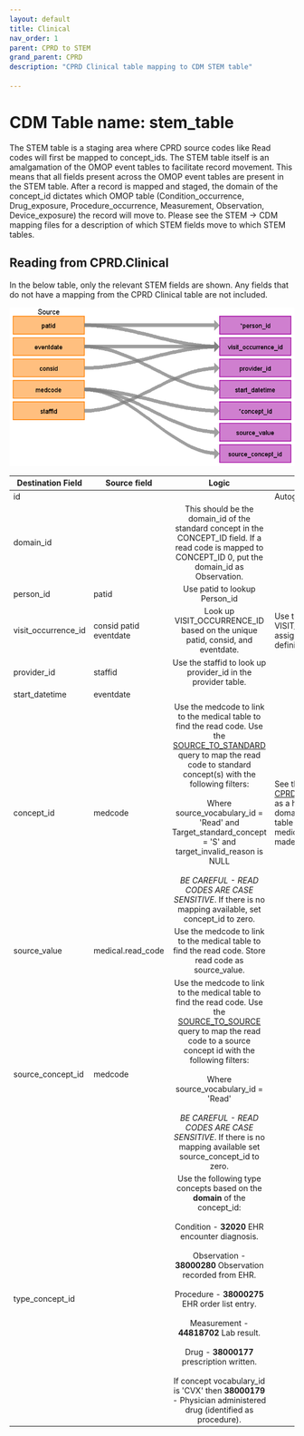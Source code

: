 ```yaml
---
layout: default
title: Clinical
nav_order: 1
parent: CPRD to STEM
grand_parent: CPRD
description: "CPRD Clinical table mapping to CDM STEM table"

---
```


# CDM Table name: stem_table

The STEM table is a staging area where CPRD source codes like Read codes will first be mapped to concept_ids. The STEM table itself is an amalgamation of the OMOP event tables to facilitate record movement. This means that all fields present across the OMOP event tables are present in the STEM table. After a record is mapped and staged, the domain of the concept_id dictates which OMOP table (Condition_occurrence, Drug_exposure, Procedure_occurrence, Measurement, Observation, Device_exposure) the record will move to. Please see the STEM -> CDM mapping files for a description of which STEM fields move to which STEM tables. 

## Reading from CPRD.Clinical

In the below table, only the relevant STEM fields are shown. Any fields that do not have a mapping from the CPRD Clinical table are not included.

![](images/image14.png)

| Destination Field | Source field | Logic | Comment field |
| ---- | ---- | :--------: | ------ |
| id |  |  | Autogenerate |
| domain_id |  | This should be the domain_id of the standard concept in the CONCEPT_ID field. If a read code is mapped to CONCEPT_ID 0, put the domain_id as Observation. |  |
| person_id | patid | Use patid to lookup Person_id  |  |
| visit_occurrence_id | consid  patid  eventdate | Look up VISIT_OCCURRENCE_ID based on the unique patid, consid, and eventdate. | Use the VISIT_OCCURRENCE_ID assigned in the previous visit definition step |
| provider_id | staffid | Use the staffid to look up provider_id in the provider table. | |
| start_datetime | eventdate |  | |
| concept_id | medcode | Use the medcode to link to the medical table to find the read code. Use the [SOURCE_TO_STANDARD](https://github.com/OHDSI/ETL-LambdaBuilder/blob/master/docs/Standard%20Queries/SOURCE_TO_STANDARD.sql) query to map the read code to standard concept(s) with the following filters: <br> <br>  Where source_vocabulary_id = 'Read'  and Target_standard_concept = 'S'  and target_invalid_reason is NULL<br><br>*BE CAREFUL - READ CODES ARE CASE SENSITIVE*. If there is no mapping available, set concept_id to zero. | See the query [CPRD_Clinical_Medcodes.sql](https://github.com/OHDSI/ETL-LambdaBuilder/blob/master/docs/CPRD/Queries/CPRD_Clinical_Medcodes.sql) as a high-level look at the domains covered by this table and how the link to the medical table should be made. |
| source_value | medical.read_code | Use the medcode to link to the medical table to find the read code. Store read code as source_value. | |
| source_concept_id | medcode | Use the medcode to link to the medical table to find the read code.     Use the [SOURCE_TO_SOURCE](https://github.com/OHDSI/ETL-LambdaBuilder/blob/master/docs/Standard%20Queries/SOURCE_TO_SOURCE.sql) query to map the read code to a source concept id with the following filters:<br><br> Where source_vocabulary_id = 'Read' <br><br>*BE CAREFUL - READ CODES ARE CASE SENSITIVE*. If there is no mapping available set source_concept_id to zero. | |
| type_concept_id |  | Use the following type concepts based on the **domain** of the concept_id:  <br><br>  Condition - **32020** EHR encounter diagnosis. <br><br> Observation - **38000280** Observation recorded from EHR.  <br><br>Procedure - **38000275** EHR order list entry. <br><br> Measurement - **44818702** Lab result.  <br><br>Drug - **38000177** prescription written.  <br><br>If concept vocabulary_id is 'CVX' then **38000179** - Physician administered drug (identified as procedure). |  |
